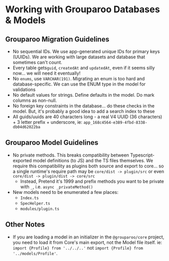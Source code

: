 # Working with Grouparoo Databases & Models

## Grouparoo Migration Guidelines

- No sequential IDs. We use app-generated unique IDs for primary keys (UUIDs). We are working with large datasets and database that sometimes can't count.
- Every table gets`guid`, `createdAt` and `updatedAt`, even if it seems silly now... we will need it eventually!
- No `enums`, use `VARCHAR(191)`. Migrating an enum is too hard and database-specific. We can use the ENUM type in the model for validations
- No default values for strings. Define defaults in the model. Do mark columns as non-null.
- No foreign key constraints in the database... do these checks in the model. But, it's probably a good idea to add a search index to these
- All guids/uuids are 40 characters long - a real V4 UUID (36 characters) + 3 letter prefix + underscore, ie: `app_168c4564-e389-4fbd-8338-db04d62022ba`

## Grouparoo Model Guidelines

- No private methods. This breaks compatibility between Typescript-exported model definitions (to JS) and the TS files themselves. We require this compatibility as plugins both source and export to core... so a single runtime's require path may be `core/dist -> plugin/src` or even `core/dist -> plugin/dist -> core/src`
  - Instead, Pretend it's 1999 and prefix methods you want to be private with `_`, i.e. `async _privateMethod()`
- New models need to be enumerated a few places:
  - `Index.ts`
  - `SpecHelper.ts`
  - `modules/plugin.ts`

## Other Notes

- If you are loading a model in an initializer in the `@grouparoo/core` project, you need to load it from Core's main export, not the Model file itself. ie: `import {Profile} from '../../..'` not `import {Profile} from '../models/Profile'`.
